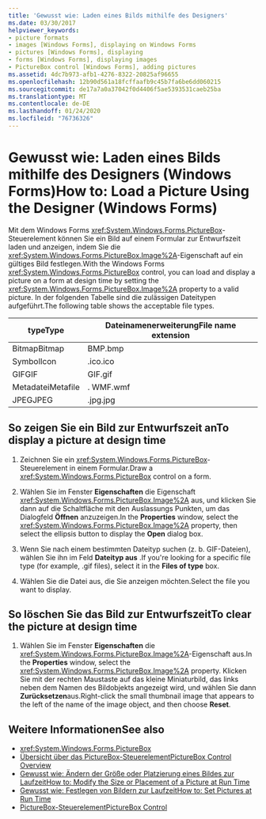 ```yaml
---
title: 'Gewusst wie: Laden eines Bilds mithilfe des Designers'
ms.date: 03/30/2017
helpviewer_keywords:
- picture formats
- images [Windows Forms], displaying on Windows Forms
- pictures [Windows Forms], displaying
- forms [Windows Forms], displaying images
- PictureBox control [Windows Forms], adding pictures
ms.assetid: 4dc7b973-afb1-4276-8322-20825af96655
ms.openlocfilehash: 12b90d561a18fcffaafb9c45b7fa6be6dd060215
ms.sourcegitcommit: de17a7a0a37042f0d4406f5ae5393531caeb25ba
ms.translationtype: MT
ms.contentlocale: de-DE
ms.lasthandoff: 01/24/2020
ms.locfileid: "76736326"
---
```

# <a name="how-to-load-a-picture-using-the-designer-windows-forms"></a><span data-ttu-id="66773-102">Gewusst wie: Laden eines Bilds mithilfe des Designers (Windows Forms)</span><span class="sxs-lookup"><span data-stu-id="66773-102">How to: Load a Picture Using the Designer (Windows Forms)</span></span>

<span data-ttu-id="66773-103">Mit dem Windows Forms <xref:System.Windows.Forms.PictureBox>-Steuerelement können Sie ein Bild auf einem Formular zur Entwurfszeit laden und anzeigen, indem Sie die <xref:System.Windows.Forms.PictureBox.Image%2A>-Eigenschaft auf ein gültiges Bild festlegen.</span><span class="sxs-lookup"><span data-stu-id="66773-103">With the Windows Forms <xref:System.Windows.Forms.PictureBox> control, you can load and display a picture on a form at design time by setting the <xref:System.Windows.Forms.PictureBox.Image%2A> property to a valid picture.</span></span> <span data-ttu-id="66773-104">In der folgenden Tabelle sind die zulässigen Dateitypen aufgeführt.</span><span class="sxs-lookup"><span data-stu-id="66773-104">The following table shows the acceptable file types.</span></span>

|<span data-ttu-id="66773-105">type</span><span class="sxs-lookup"><span data-stu-id="66773-105">Type</span></span>|<span data-ttu-id="66773-106">Dateinamenerweiterung</span><span class="sxs-lookup"><span data-stu-id="66773-106">File name extension</span></span>|
|---|---|
|<span data-ttu-id="66773-107">Bitmap</span><span class="sxs-lookup"><span data-stu-id="66773-107">Bitmap</span></span>|<span data-ttu-id="66773-108">BMP</span><span class="sxs-lookup"><span data-stu-id="66773-108">.bmp</span></span>|
|<span data-ttu-id="66773-109">Symbol</span><span class="sxs-lookup"><span data-stu-id="66773-109">Icon</span></span>|<span data-ttu-id="66773-110">.ico</span><span class="sxs-lookup"><span data-stu-id="66773-110">.ico</span></span>|
|<span data-ttu-id="66773-111">GIF</span><span class="sxs-lookup"><span data-stu-id="66773-111">GIF</span></span>|<span data-ttu-id="66773-112">GIF</span><span class="sxs-lookup"><span data-stu-id="66773-112">.gif</span></span>|
|<span data-ttu-id="66773-113">Metadatei</span><span class="sxs-lookup"><span data-stu-id="66773-113">Metafile</span></span>|<span data-ttu-id="66773-114">. WMF</span><span class="sxs-lookup"><span data-stu-id="66773-114">.wmf</span></span>|
|<span data-ttu-id="66773-115">JPEG</span><span class="sxs-lookup"><span data-stu-id="66773-115">JPEG</span></span>|<span data-ttu-id="66773-116">.jpg</span><span class="sxs-lookup"><span data-stu-id="66773-116">.jpg</span></span>|

## <a name="to-display-a-picture-at-design-time"></a><span data-ttu-id="66773-117">So zeigen Sie ein Bild zur Entwurfszeit an</span><span class="sxs-lookup"><span data-stu-id="66773-117">To display a picture at design time</span></span>

1. <span data-ttu-id="66773-118">Zeichnen Sie ein <xref:System.Windows.Forms.PictureBox>-Steuerelement in einem Formular.</span><span class="sxs-lookup"><span data-stu-id="66773-118">Draw a <xref:System.Windows.Forms.PictureBox> control on a form.</span></span>

2. <span data-ttu-id="66773-119">Wählen Sie im Fenster **Eigenschaften** die Eigenschaft <xref:System.Windows.Forms.PictureBox.Image%2A> aus, und klicken Sie dann auf die Schaltfläche mit den Auslassungs Punkten, um das Dialogfeld **Öffnen** anzuzeigen.</span><span class="sxs-lookup"><span data-stu-id="66773-119">In the **Properties** window, select the <xref:System.Windows.Forms.PictureBox.Image%2A> property, then select the ellipsis button to display the **Open** dialog box.</span></span>

3. <span data-ttu-id="66773-120">Wenn Sie nach einem bestimmten Dateityp suchen (z. b. GIF-Dateien), wählen Sie ihn im Feld **Dateityp aus** .</span><span class="sxs-lookup"><span data-stu-id="66773-120">If you're looking for a specific file type (for example, .gif files), select it in the **Files of type** box.</span></span>

4. <span data-ttu-id="66773-121">Wählen Sie die Datei aus, die Sie anzeigen möchten.</span><span class="sxs-lookup"><span data-stu-id="66773-121">Select the file you want to display.</span></span>

## <a name="to-clear-the-picture-at-design-time"></a><span data-ttu-id="66773-122">So löschen Sie das Bild zur Entwurfszeit</span><span class="sxs-lookup"><span data-stu-id="66773-122">To clear the picture at design time</span></span>

1. <span data-ttu-id="66773-123">Wählen Sie im Fenster **Eigenschaften** die <xref:System.Windows.Forms.PictureBox.Image%2A>-Eigenschaft aus.</span><span class="sxs-lookup"><span data-stu-id="66773-123">In the **Properties** window, select the <xref:System.Windows.Forms.PictureBox.Image%2A> property.</span></span> <span data-ttu-id="66773-124">Klicken Sie mit der rechten Maustaste auf das kleine Miniaturbild, das links neben dem Namen des Bildobjekts angezeigt wird, und wählen Sie dann **Zurücksetzen**aus.</span><span class="sxs-lookup"><span data-stu-id="66773-124">Right-click the small thumbnail image that appears to the left of the name of the image object, and then choose **Reset**.</span></span>

## <a name="see-also"></a><span data-ttu-id="66773-125">Weitere Informationen</span><span class="sxs-lookup"><span data-stu-id="66773-125">See also</span></span>

- <xref:System.Windows.Forms.PictureBox>
- [<span data-ttu-id="66773-126">Übersicht über das PictureBox-Steuerelement</span><span class="sxs-lookup"><span data-stu-id="66773-126">PictureBox Control Overview</span></span>](picturebox-control-overview-windows-forms.md)
- [<span data-ttu-id="66773-127">Gewusst wie: Ändern der Größe oder Platzierung eines Bildes zur Laufzeit</span><span class="sxs-lookup"><span data-stu-id="66773-127">How to: Modify the Size or Placement of a Picture at Run Time</span></span>](how-to-modify-the-size-or-placement-of-a-picture-at-run-time-windows-forms.md)
- [<span data-ttu-id="66773-128">Gewusst wie: Festlegen von Bildern zur Laufzeit</span><span class="sxs-lookup"><span data-stu-id="66773-128">How to: Set Pictures at Run Time</span></span>](how-to-set-pictures-at-run-time-windows-forms.md)
- [<span data-ttu-id="66773-129">PictureBox-Steuerelement</span><span class="sxs-lookup"><span data-stu-id="66773-129">PictureBox Control</span></span>](picturebox-control-windows-forms.md)
